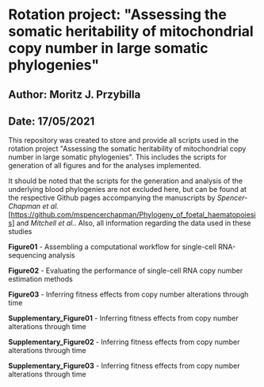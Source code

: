 # Rotation project: "Assessing the somatic heritability of mitochondrial copy number in large somatic phylogenies"

## Author: Moritz J. Przybilla

## Date: 17/05/2021

This repository was created to store and provide all scripts used in the rotation project "Assessing the somatic heritability of mitochondrial copy number in large somatic phylogenies". This includes the scripts for generation of all figures and for the analyses implemented. 

It should be noted that the scripts for the generation and analysis of the underlying blood phylogenies are not excluded here, but can be found at the respective Github pages accompanying the manuscripts by *Spencer-Chapman et al.* [https://github.com/mspencerchapman/Phylogeny_of_foetal_haematopoiesis] and *Mitchell et al.*. Also, all information regarding the data used in these studies  

**Figure01** - Assembling a computational workflow for single-cell RNA-sequencing analysis

**Figure02** - Evaluating the performance of single-cell RNA copy number estimation methods

**Figure03** - Inferring fitness effects from copy number alterations through time

**Supplementary_Figure01** - Inferring fitness effects from copy number alterations through time

**Supplementary_Figure02** - Inferring fitness effects from copy number alterations through time

**Supplementary_Figure03** - Inferring fitness effects from copy number alterations through time

